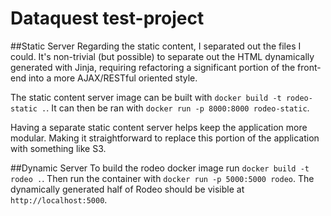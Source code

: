 Dataquest test-project
=====

##Static Server
Regarding the static content, I separated out the files I could. It's
non-trivial (but possible) to separate out the HTML dynamically generated with
Jinja, requiring refactoring a significant portion of the front-end into a more
AJAX/RESTful oriented style.

The static content server image can be built with
`docker build -t rodeo-static .`. It can then be ran with
`docker run -p 8000:8000 rodeo-static`.

Having a separate static content server helps keep the application more
modular. Making it straightforward to replace this portion of the application
with something like S3.

##Dynamic Server
To build the rodeo docker image run `docker build -t rodeo .`. Then run the
container with `docker run -p 5000:5000 rodeo`. The dynamically generated half
of Rodeo should be visible at `http://localhost:5000`.
